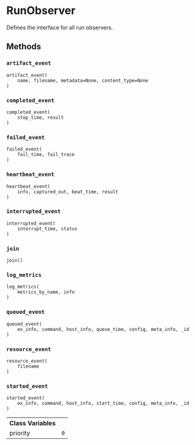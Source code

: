 # RunObserver







Defines the interface for all run observers.



## Methods

<h3 id="artifact_event"><code>artifact_event</code></h3>

<pre><code>artifact_event(
    name, filename, metadata=None, content_type=None
)</code></pre>




<h3 id="completed_event"><code>completed_event</code></h3>

<pre><code>completed_event(
    stop_time, result
)</code></pre>




<h3 id="failed_event"><code>failed_event</code></h3>

<pre><code>failed_event(
    fail_time, fail_trace
)</code></pre>




<h3 id="heartbeat_event"><code>heartbeat_event</code></h3>

<pre><code>heartbeat_event(
    info, captured_out, beat_time, result
)</code></pre>




<h3 id="interrupted_event"><code>interrupted_event</code></h3>

<pre><code>interrupted_event(
    interrupt_time, status
)</code></pre>




<h3 id="join"><code>join</code></h3>

<pre><code>join()</code></pre>




<h3 id="log_metrics"><code>log_metrics</code></h3>

<pre><code>log_metrics(
    metrics_by_name, info
)</code></pre>




<h3 id="queued_event"><code>queued_event</code></h3>

<pre><code>queued_event(
    ex_info, command, host_info, queue_time, config, meta_info, _id
)</code></pre>




<h3 id="resource_event"><code>resource_event</code></h3>

<pre><code>resource_event(
    filename
)</code></pre>




<h3 id="started_event"><code>started_event</code></h3>

<pre><code>started_event(
    ex_info, command, host_info, start_time, config, meta_info, _id
)</code></pre>








<!-- Tabular view -->
<table>
<tr><th>Class Variables</th></tr>

<tr>
<td>
priority<a id="priority"></a>
</td>
<td>
<code>0</code>
</td>
</tr>
</table>

